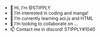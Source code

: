 - 👋 Hi, I’m @STIPPLY
- 👀 I’m interested in coding and manga!
- 🌱 I’m currently learning aoi.js and HTML
- 💞️ I’m looking to collaborate on ...
- 📫 Contact me in discord! STIPPLY#1040

<!---
STIPPLY/STIPPLY is a ✨ special ✨ repository because its `README.md` (this file) appears on your GitHub profile.
You can click the Preview link to take a look at your changes.
--->
